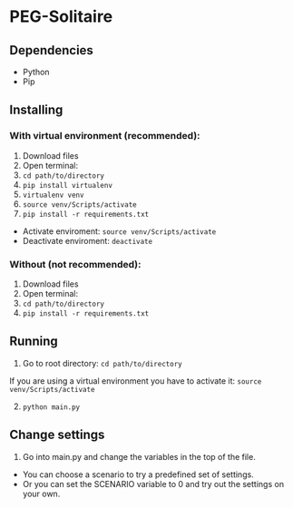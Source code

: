 # PEG-Solitaire

## Dependencies
- Python
- Pip 

## Installing

### With virtual environment (recommended):
1. Download files
2. Open terminal:
3. `cd path/to/directory`
4. `pip install virtualenv`
5. `virtualenv venv`
6. `source venv/Scripts/activate`
7. `pip install -r requirements.txt`

- Activate enviroment: `source venv/Scripts/activate`
- Deactivate enviroment: `deactivate`

### Without (not recommended):
1. Download files
2. Open terminal:
3. `cd path/to/directory`
4. `pip install -r requirements.txt`

## Running
1. Go to root directory: `cd path/to/directory`

If you are using a virtual environment you have to activate it: `source venv/Scripts/activate`

2. `python main.py`

## Change settings
1. Go into main.py and change the variables in the top of the file. 
- You can choose a scenario to try a predefined set of settings. 
- Or you can set the SCENARIO variable to 0 and try out the settings on your own. 
